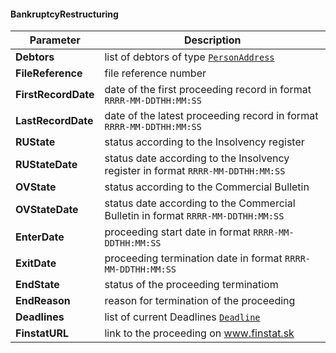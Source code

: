 #### BankruptcyRestructuring
| Parameter | Description |
| ----------- | ----------- |
| **Debtors** | list of debtors of type [`PersonAddress`](#PersonAddress) |
| **FileReference** | file reference number |
| **FirstRecordDate** | date of the first proceeding record in format `RRRR-MM-DDTHH:MM:SS` |
| **LastRecordDate** | date of the latest proceeding record in format `RRRR-MM-DDTHH:MM:SS` |
| **RUState** | status according to the Insolvency register |
| **RUStateDate** | status date according to the Insolvency register in format `RRRR-MM-DDTHH:MM:SS` |
| **OVState** | status according to the Commercial Bulletin |
| **OVStateDate** | status date according to the Commercial Bulletin in format `RRRR-MM-DDTHH:MM:SS` |
| **EnterDate** | proceeding start date in format `RRRR-MM-DDTHH:MM:SS` |
| **ExitDate** | proceeding termination date in format `RRRR-MM-DDTHH:MM:SS` |
| **EndState** | status of the proceeding terminatiom |
| **EndReason** | reason for termination of the proceeding |
| **Deadlines** | list of current Deadlines [`Deadline`](#Deadline) |
| **FinstatURL** |link to the proceeding on www.finstat.sk |
